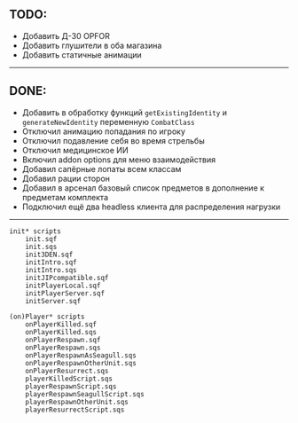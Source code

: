 ## TODO:
* Добавить Д-30 OPFOR
* Добавить глушители в оба магазина
* Добавить статичные анимации
---
## DONE:
* Добавить в обработку функций `getExistingIdentity` и `generateNewIdentity` переменную `CombatClass`
* Отключил анимацию попадания по игроку
* Отключил подавление себя во время стрельбы
* Отключил медицинское ИИ
* Включил addon options для меню взаимодействия
* Добавил сапёрные лопаты всем классам
* Добавил рации сторон
* Добавил в арсенал базовый список предметов в дополнение к предметам комплекта
* Подключил ещё два headless клиента для распределения нагрузки
---
```
init* scripts
    init.sqf
    init.sqs
    init3DEN.sqf
    initIntro.sqf
    initIntro.sqs
    initJIPcompatible.sqf
    initPlayerLocal.sqf
    initPlayerServer.sqf
    initServer.sqf

(on)Player* scripts
    onPlayerKilled.sqf
    onPlayerKilled.sqs
    onPlayerRespawn.sqf
    onPlayerRespawn.sqs
    onPlayerRespawnAsSeagull.sqs
    onPlayerRespawnOtherUnit.sqs
    onPlayerResurrect.sqs
    playerKilledScript.sqs
    playerRespawnScript.sqs
    playerRespawnSeagullScript.sqs
    playerRespawnOtherUnit.sqs
    playerResurrectScript.sqs
```
